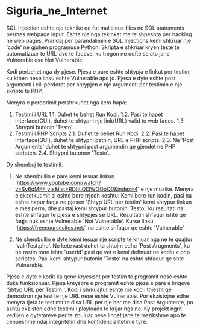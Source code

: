 # Siguria_ne_Internet

SQL Injection eshte nje teknike qe fut malicious files ne SQL statements permes webpage input. Eshte nje nga tekinkat me te shpeshta per hacking ne web pages. 
Prandaj per parandalimin e SQL Injections kemi shkruar nje 'code' ne gjuhen programuse Python. Skripta e shkruar kryen teste te automatizuar te URL-ave te faqeve, ku tregon ne qofte se ato jane Vulnerable ose Not Vulnerable. 

Kodi perbehet nga dy pjese. Pjesa e pare eshte shtypja e linkut per testim, ku kthen nese linku eshte Vulnerable apo jo. Pjesa e dyte eshte post argumenti i cili perdoret per shtypjen e nje argumenti per testimin e nje skripte te PHP. 

Menyra e perdorimit pershrkuhet nga keto hapa:
1.  Testimi i URL
  1.1.  Duhet te behet Run Kodi.
  1.2.  Pasi te hapet interface(GUI), duhet te shtypni nje link(URL) valid te web faqes.
  1.3.  Shtypni butonin 'Testo'.
2.  Testimi i PHP Scripts
  2.1.  Duhet te behet Run Kodi.
  2.2.  Pasi te hapet interface(GUI), duhet te shtypni pathin, URL e PHP scripts.
  2.3.  Ne 'Post Arguments' duhet te shtypni post argumentin qe gjendet ne PHP scripten. 
  2.4.  Shtypni butonon 'Testo'.

Dy shembuj te testimit: 
1.  Ne shembullin e pare kemi tesuar linkun 'https://www.youtube.com/watch?v=Sv6dMFF_yts&list=RDhLQl3WQQoQ0&index=4' e nje muzike. Menyra e ekzetkutimit si eshte bere rrjedh keshtu: Kemi bere run kodin, pasi na eshte hapur faqja ne pjesen 'Shtyp URL per testim' kemi shtypur linkun e mesiperm, dhe pastaj kemi shtypur butonin 'Testo', ku rezultati na eshte shfaqur te pjesa e shtypjes se URL. Rezultati i shfaqur ishte qe faqja nuk eshte Vulnerable 'Not Vulnerable'. Kurse linku 'https://freecoursesites.net/' na eshte shfaqur qe eshte 'Vulnerable'

2. Ne shembullin e dyte kemi tesuar nje scripte te krijuar nga ne te quajtur 'vulnTest.php'. Ne kete rast duhet te shtojm edhe 'Post Arugments', ku ne rastin tone ishte 'userid' pasi qe vet e kemi definuar ne kodin e php scriptes. Pasi kemi shtypur butonin 'Testo' na eshte shfaqur qe shte Vulnerable. 

Pjesa e dyte e kodit ka qene kryesisht per testim te programit nese eshte duke funksionuar. Pjesa kreysore e programit eshte pjesa e pare e linqeve 'Shtyp URL per Testim:'.
Kodi i shrkuajtur eshte nje kod i thjesht qe demostron nje test te nje URL nese eshte Vulnerable. Por ekzistojne edhe menyra tjera te testimit te disa URL per nje her me disa Post Argumente, po ashtu ekziston edhe testimi i playloads te krijar nga ne. Ky projekt ngrit vedijen e qytetareve per te zbuluar nese linqet jane te rrezikshme apo te cenueshme ndaj integritetin dhe konfidencialitetin e tyre. 
